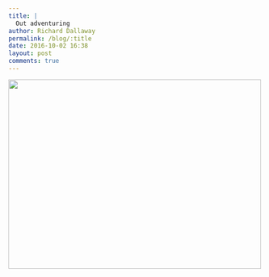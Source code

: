 ```yaml
---
title: |
  Out adventuring
author: Richard Dallaway
permalink: /blog/:title
date: 2016-10-02 16:38
layout: post
comments: true
---
```


<div>
        <a href="//static.skitters.dallaway.com/2016-10-02-out-adventuring-fullsize-IMG_0092.jpg">
          <img src="//static.skitters.dallaway.com/2016-10-02-out-adventuring-thumb-IMG_0092.jpg" width="500" height="375"/>
        </a>
      </div>


  
      
